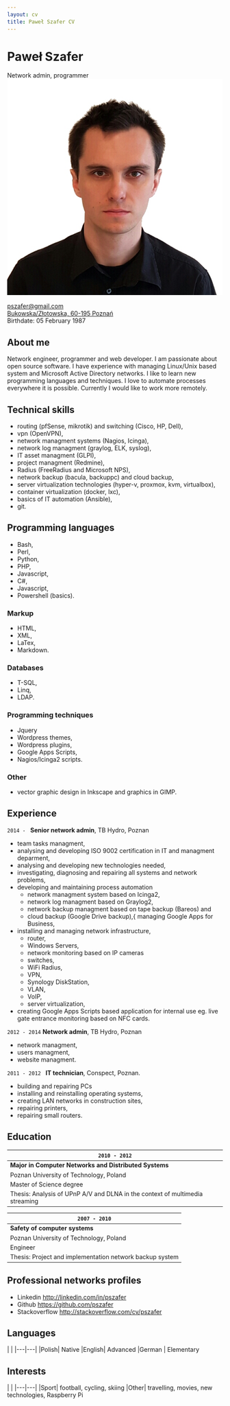 ```yaml
---
layout: cv
title: Paweł Szafer CV
---
```

# Paweł Szafer
Network admin, programmer
![](media/photo.jpg)





<div id="webaddress">
<a href="mailto:pszafer@gmail.com"><i class="fa fa-fw fa-envelope" aria-hidden="true"></i>pszafer@gmail.com</a>
</div>

<div id="locationaddress">
<a href="https://www.google.pl/maps/@52.4158851,16.8259776,16z?hl=pl"><i class="fa fa-fw fa-map-marker" aria-hidden="true"></i>Bukowska/Złotowska, 60-195 Poznań</a>
</div>

<div id="phonenumber">
</div>

<div id="birthday"><i class="fa fa-fw fa-birthday-cake" aria-hidden="true"></i>Birthdate: 05 February 1987</div>

## About me

Network engineer, programmer and web developer. I am passionate about open source
software. I have experience with managing Linux/Unix based system and Microsoft Active Directory networks. I like to learn new programming languages and techniques.
I love to automate processes everywhere it is possible.
Currently I would like to work more remotely.

## Technical skills
- routing (pfSense, mikrotik) and switching (Cisco, HP, Dell),
- vpn (OpenVPN),
- network managment systems (Nagios, Icinga),
- network log managment (graylog, ELK, syslog),
- IT asset managment (GLPI),
- project managment (Redmine),
- Radius (FreeRadius and Microsoft NPS),
- network backup (bacula, backuppc) and cloud backup,
- server virtualization technologies (hyper-v, proxmox, kvm, virtualbox),
- container virtualization (docker, lxc),
- basics of IT automation (Ansible),
- git.

## Programming languages
- Bash,
- Perl,
- Python,
- PHP,
- Javascript,
- C#,
- Javascript,
- Powershell (basics).

### Markup
- HTML,
- XML,
- LaTex,
- Markdown.

### Databases
- T-SQL,
- Linq,
- LDAP.

### Programming techniques
- Jquery
- Wordpress themes,
- Wordpress plugins,
- Google Apps Scripts,
- Nagios/Icinga2 scripts.

### Other
- vector graphic design in Inkscape and graphics in GIMP.

## Experience
`2014 - ` **Senior network admin**, TB Hydro, Poznan

- team tasks managment,
- analysing and developing ISO 9002 certification in IT and managment
deparment,
- analysing and developing new technologies needed,
- investigating, diagnosing and repairing all systems and network problems,
- developing and maintaining process automation
    - network managment system based on Icinga2,
    - network log managment based on Graylog2,
    - network backup managment based on tape backup (Bareos) and
    - cloud backup (Google Drive backup),{ managing Google Apps for Business,
- installing and managing network infrastructure,
    - router,
    - Windows Servers,
    - network monitoring based on IP cameras
    - switches,
    - WiFi Radius,
    - VPN,
    - Synology DiskStation,
    - VLAN,
    - VoIP,
    - server virtualization,
- creating Google Apps Scripts based application for internal use eg.
live gate entrance monitoring based on NFC cards.

`2012 - 2014` **Network admin**, TB Hydro, Poznan

- network managment,
- users managment,
- website managment.

`2011 - 2012 ` **IT technician**, Conspect, Poznan.

- building and repairing PCs
- installing and reinstalling operating systems,
- creating LAN networks in construction sites,
- repairing printers,
- repairing small routers.

## Education

|`2010 - 2012`                                                                 |
|------------------------------------------------------------------------------|
| __Major in Computer Networks and Distributed Systems__                       |
| Poznan University of Technology, Poland                                      |        
| Master of Science degree                                                     |
| Thesis: Analysis of UPnP A/V and DLNA in the context of multimedia streaming |


|`2007 - 2010`                                                                 |
|------------------------------------------------------------------------------|
| __Safety of computer systems__                                               |
| Poznan University of Technology, Poland                                      |        
| Engineer                                                                     |
| Thesis: Project and implementation network backup system                     |

## Professional networks profiles

- Linkedin <http://linkedin.com/in/pszafer>
- Github <https://github.com/pszafer>
- Stackoverflow <http://stackoverflow.com/cv/pszafer>

## Languages

| |
|---|---|
|Polish| Native
|English| Advanced
|German | Elementary

## Interests

| |
|---|---|
|Sport| football, cycling, skiing
|Other| travelling, movies, new technologies, Raspberry Pi

